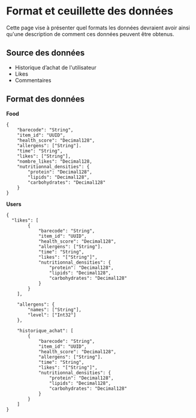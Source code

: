 # Format et ceuillette des données
Cette page vise à présenter quel formats les données devraient avoir ainsi qu'une 
description de comment ces données peuvent être obtenus.

## Source des données
- Historique d’achat de l'utilisateur
- Likes
- Commentaires

## Format des données

**Food**
```
{
    "barecode": "String",
    "item_id": "UUID",
    "health_score": "Decimal128",
    "allergens": ["String"].
    "time": "String",
    "likes": ["String"],
    "nombre_likes": "Decimal128,
    "nutritionnal_densities": {
        "protein": "Decimal128",
        "lipids": "Decimal128",
        "carbohydrates": "Decimal128"
    }
}
```

**Users**
```
{
  "likes": [
        {
            "barecode": "String",
            "item_id": "UUID",
            "health_score": "Decimal128",
            "allergens": ["String"].
            "time": "String",
            "likes": "["String"]",
            "nutritionnal_densities": {
                "protein": "Decimal128",
                "lipids": "Decimal128",
                "carbohydrates": "Decimal128"
            }
        }
    ],
    
    "allergens": {
        "names": ["String"],
        "level": ["Int32"]
    },

    "historique_achat": [
        {
            "barecode": "String",
            "item_id": "UUID",
            "health_score": "Decimal128",
            "allergens": ["String"].
            "time": "String",
            "likes": "["String"]",
            "nutritionnal_densities": {
                "protein": "Decimal128",
                "lipids": "Decimal128",
                "carbohydrates": "Decimal128"
            }
        }
    ]
}
```
